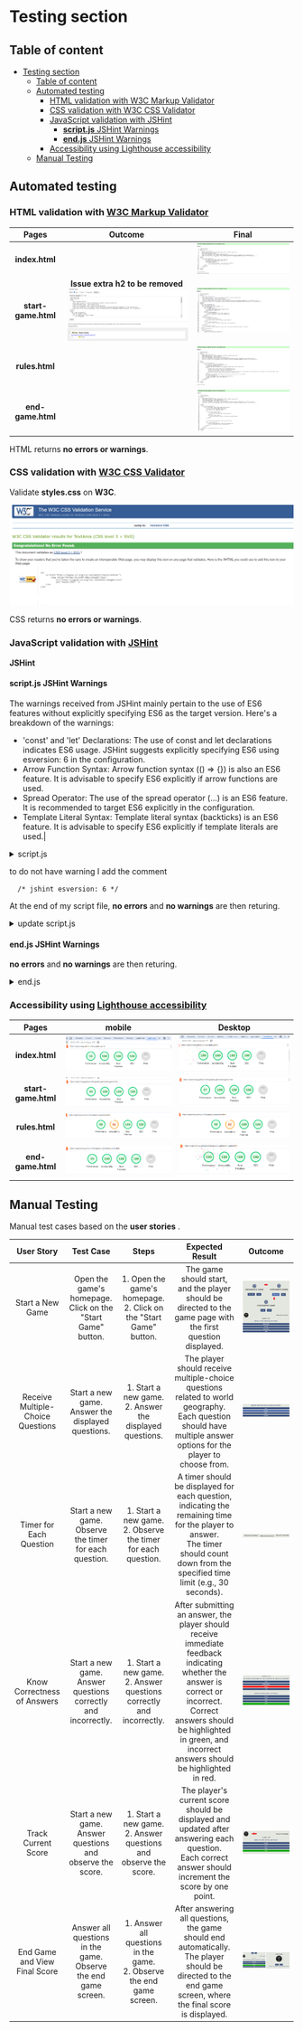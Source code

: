 # Testing section
## Table of content
- [Testing section](#testing-section)
  - [Table of content](#table-of-content)
  - [Automated testing](#automated-testing)
    - [HTML validation with W3C Markup Validator](#html-validation-with-w3c-markup-validator)
    - [CSS validation with W3C CSS Validator](#css-validation-with-w3c-css-validator)
    - [JavaScript validation with JSHint](#javascript-validation-with-jshint)
      - [**script.js** JSHint Warnings](#scriptjs-jshint-warnings)
      - [**end.js** JSHint Warnings](#endjs-jshint-warnings)
    - [Accessibility using Lighthouse accessibility](#accessibility-using-lighthouse-accessibility)
  - [Manual Testing](#manual-testing)


## Automated testing

 ### HTML validation with [W3C Markup Validator](https://validator.w3.org/)
  |Pages|Outcome|Final|
  |:--:|:--:|:--:|
  |**index.html**||![IndexValidetion](/assets/images/W3C-index.png)|
  |**start-game.html**| **Issue extra h2 to be removed**![StartIssueValidetion](/assets/images/W3C-start-issue.png)|![StartValidetion](/assets/images/W3C-start.png-after.png)|
  |**rules.html**||![RulesValidation](assets/images/W3C-rules.png)|
  |**end-game.html**||![EndGameValidation](assets/images/W3C-end-game.png)|

HTML returns **no errors or warnings**.

  ### CSS validation with [W3C CSS Validator](https://jigsaw.w3.org/css-validator/)

  Validate **styles.css** on **W3C**.

  ![stylesValidation](assets/images/W3C-styles.png)

  CSS returns **no errors or warnings**.

  ### JavaScript validation with [JSHint](https://jshint.com/)

 **JSHint** 

 #### **script.js** JSHint Warnings 

The warnings received from JSHint mainly pertain to the use of ES6 features without explicitly specifying ES6 as the target version. Here's a breakdown of the warnings:
-	'const' and 'let' Declarations: The use of const and let declarations indicates ES6 usage. JSHint suggests explicitly specifying ES6 using esversion: 6 in the configuration.
-	Arrow Function Syntax: Arrow function syntax (() => {}) is also an ES6 feature. It is advisable to specify ES6 explicitly if arrow functions are used.
-	Spread Operator: The use of the spread operator (...) is an ES6 feature. It is recommended to target ES6 explicitly in the configuration.
-	Template Literal Syntax: Template literal syntax (backticks) is an ES6 feature. It is advisable to specify ES6 explicitly if template literals are used.|


<details>
<summary>script.js</summary>

![JSHint](assets/images/script-JSHINT.png)

</details>

to do not have warning I add the comment 

      /* jshint esversion: 6 */

At the end of my script file, **no errors** and **no warnings** are then returing.

<details>
<summary>update script.js</summary>

![JSHintupdate](assets/images/script-JSHINT-solution.png)

</details>


#### **end.js** JSHint Warnings 

 **no errors** and **no warnings** are then returing.

 
<details>
<summary>end.js</summary>

![endJSHint](assets/images/endJS-JSHINT.png)

</details>

### Accessibility using [Lighthouse accessibility](https://developer.chrome.com/docs/lighthouse/accessibility/)

|Pages|mobile|Desktop|
  |:--:|:--:|:--:|
  |**index.html**|![LH-index-desktop](assets/images/LH-mobile-index.png)|![LH-index-mobile](assets/images/LH-desktop-index.png)|
  |**start-game.html**|![LH-start-mobile](assets/images/LH-mobile-start.png)|![LH-start-desktop](assets/images/LH-desktop-start.png)|
  |**rules.html**|![LH-rules-mobile](assets/images/LH-mobile-rules.png)|![LH-rules-desktop](assets/images/LH-desktop-rules.png)|
  |**end-game.html**|![LH-end-mobile](assets/images/LH-mobile-end.png)|![LH-end-desktop](assets/images/LH-desktop-end.png)|





## Manual Testing

Manual test cases based on the **user stories** .

|User Story|	Test Case|	Steps|	Expected Result|Outcome|
|:--:|:--:|:--:|:---:|:---:|
|Start a New Game|	Open the game's homepage.<br> Click on the "Start Game" button.|1. Open the game's homepage.<br> 2. Click on the "Start Game" button.	|The game should start, and the player should be directed to the game page with the first question displayed.|![click-start](assets/images/Click%20on%20the%20Start%20Game.png)|
|Receive Multiple-Choice Questions|	Start a new game.<br> Answer the displayed questions.	|1. Start a new game.<br> 2. Answer the displayed questions.	|The player should receive multiple-choice questions related to world geography.<br> Each question should have multiple answer options for the player to choose from.| ![multipleAnswer](assets/images/multiple%20answer.png)|
|Timer for Each Question	|Start a new game.<br> Observe the timer for each question.	|1. Start a new game.<br> 2. Observe the timer for each question.	|A timer should be displayed for each question, indicating the remaining time for the player to answer.<br> The timer should count down from the specified time limit (e.g., 30 seconds).| ![timeLeft](assets/images/time%20left.png)|
|Know Correctness of Answers|Start a new game.<br> Answer questions correctly and incorrectly. 	|1. Start a new game.<br> 2. Answer questions correctly and incorrectly. 	|After submitting an answer, the player should receive immediate feedback indicating whether the answer is correct or incorrect.<br> Correct answers should be highlighted in green, and incorrect answers should be highlighted in red. | ![answer](assets/images/answer.png)|
|Track Current Score	|Start a new game.<br> Answer questions and observe the score. 	|1. Start a new game.<br> 2. Answer questions and observe the score. 	|The player's current score should be displayed and updated after answering each question.<br> Each correct answer should increment the score by one point. | ![scoreUpdate](assets/images/scoreUpdate.png)|
|End Game and View Final Score	|Answer all questions in the game.<br> Observe the end game screen. |1. Answer all questions in the game.<br> 2. Observe the end game screen. 	|After answering all questions, the game should end automatically.<br> The player should be directed to the end game screen, where the final score is displayed. | ![scoreEnd](assets/images/scoreEnd.png)|
